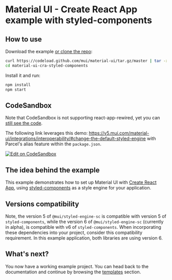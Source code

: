 # Material UI - Create React App example with styled-components

## How to use

Download the example [or clone the repo](https://github.com/mui/material-ui):

<!-- #default-branch-switch -->

```bash
curl https://codeload.github.com/mui/material-ui/tar.gz/master | tar -xz --strip=2 material-ui-master/examples/material-ui-cra-styled-components
cd material-ui-cra-styled-components
```

Install it and run:

```bash
npm install
npm start
```

## CodeSandbox

<!-- #default-branch-switch -->

Note that CodeSandbox is not supporting react-app-rewired, yet you can [still see the code](https://codesandbox.io/p/sandbox/github/mui/material-ui/tree/master/examples/material-ui-cra-styled-components).

The following link leverages this demo: https://v5.mui.com/material-ui/integrations/interoperability/#change-the-default-styled-engine with Parcel's alias feature within the `package.json`.

[![Edit on CodeSandbox](https://codesandbox.io/static/img/play-codesandbox.svg)](https://codesandbox.io/p/sandbox/styled-components-interoperability-w9z9d)

## The idea behind the example

This example demonstrates how to set up Material UI with [Create React App](https://github.com/facebookincubator/create-react-app), using [styled-components](https://styled-components.com/) as a style engine for your application.

## Versions compatibility

Note, the version 5 of `@mui/styled-engine-sc` is compatible with version 5 of `styled-components`, while the version 6 of `@mui/styled-engine-sc` (currently in alpha), is compatible with v6 of `styled-components`. When incorporating these dependencies into your project, consider this compatibility requirement. In this example application, both libraries are using version 6.

## What's next?

<!-- #default-branch-switch -->

You now have a working example project.
You can head back to the documentation and continue by browsing the [templates](https://v5.mui.com/material-ui/getting-started/templates/) section.
